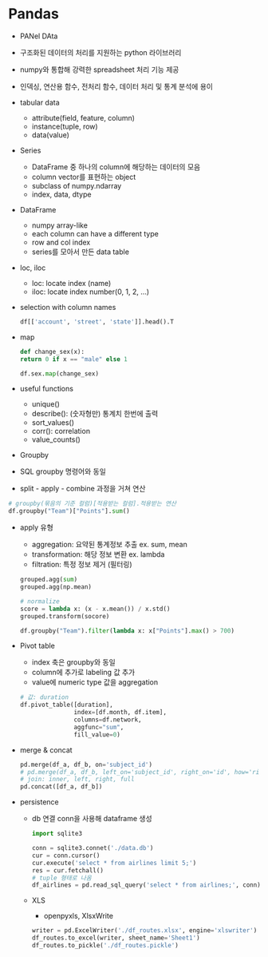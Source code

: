 # Pandas

- PANel DAta
- 구조화된 데이터의 처리를 지원하는 python 라이브러리
- numpy와 통합해 강력한 spreadsheet 처리 기능 제공
- 인덱싱, 연산용 함수, 전처리 함수, 데이터 처리 및 통계 분석에 용이

- tabular data

  - attribute(field, feature, column)
  - instance(tuple, row)
  - data(value)

- Series

  - DataFrame 중 하나의 column에 해당하는 데이터의 모음
  - column vector를 표현하는 object
  - subclass of numpy.ndarray
  - index, data, dtype

- DataFrame

  - numpy array-like
  - each column can have a different type
  - row and col index
  - series를 모아서 만든 data table

- loc, iloc

  - loc: locate index (name)
  - iloc: locate index number(0, 1, 2, …)

- selection with column names

  ```python
  df[['account', 'street', 'state']].head().T
  ```

- map

  ```python
  def change_sex(x):
  return 0 if x == "male" else 1
  
  df.sex.map(change_sex)
  ```

- useful functions

  - unique()
  - describe(): (숫자형만) 통계치 한번에 출력
  - sort_values()
  - corr(): correlation
  - value_counts()

-  Groupby

  - SQL groupby 명령어와 동일
  - split - apply - combine 과정을 거쳐 연산

  ```python
  # groupby(묶음의 기준 컬럼)[적용받는 컬럼].적용받는 연산
  df.groupby("Team")["Points"].sum()
  ```

- apply 유형

  - aggregation: 요약된 통계정보 추출 ex. sum, mean
  - transformation: 해당 정보 변환 ex. lambda
  - filtration: 특정 정보 제거 (필터링)

  ```python
  grouped.agg(sum)
  grouped.agg(np.mean)
  
  # normalize
  score = lambda x: (x - x.mean()) / x.std()
  grouped.transform(socore)
  
  df.groupby("Team").filter(lambda x: x["Points"].max() > 700)
  ```

- Pivot table

  - index 축은 groupby와 동일
  - column에 추가로 labeling 값 추가
  - value에 numeric type 값을 aggregation

  ```python
  # 값: duration
  df.pivot_table([duration],
                 index=[df.month, df.item],
                 columns=df.network,
                 aggfunc="sum",
                 fill_value=0)
  ```

- merge & concat

  ```python
  pd.merge(df_a, df_b, on='subject_id')
  # pd.merge(df_a, df_b, left_on='subject_id', right_on='id', how='right')
  # join: inner, left, right, full
  pd.concat([df_a, df_b])
  ```

- persistence

  - db 연결 conn을 사용해 dataframe 생성

    ```python
    import sqlite3
    
    conn = sqlite3.connet('./data.db')
    cur = conn.cursor()
    cur.execute('select * from airlines limit 5;')
    res = cur.fetchall()
    # tuple 형태로 나옴
    df_airlines = pd.read_sql_query('select * from airlines;', conn)
    ```

  - XLS

    - openpyxls, XlsxWrite

    ```python
    writer = pd.ExcelWriter('./df_routes.xlsx', engine='xlswriter')
    df_routes.to_excel(writer, sheet_name='Sheet1')
    df_routes.to_pickle('./df_routes.pickle')
    ```

    